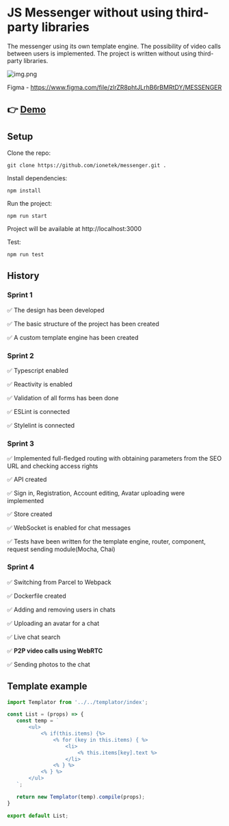 JS Messenger without using third-party libraries
==============================

The messenger using its own template engine. The possibility of video calls between users is implemented. The project is written without using third-party libraries.

![img.png](https://oviland.ru/storage/ya-messenger.png)

Figma - https://www.figma.com/file/zlrZR8phtJLrhB6rBMRtDY/MESSENGER

👉 [Demo](https://ionetek-msgr.vercel.app/)
---
Setup
-----
Clone the repo:

    git clone https://github.com/ionetek/messenger.git .

Install dependencies:

    npm install

Run the project:

    npm run start

Project will be available at http://localhost:3000

Test:

    npm run test


History
-----

### Sprint 1

✅ The design has been developed

✅ The basic structure of the project has been created

✅ A custom template engine has been created

### Sprint 2

✅ Typescript enabled

✅ Reactivity is enabled

✅ Validation of all forms has been done

✅ ESLint is connected

✅ Stylelint is connected

### Sprint 3

✅ Implemented full-fledged routing with obtaining parameters from the SEO URL and checking access rights

✅ API created

✅ Sign in, Registration, Account editing, Avatar uploading were implemented

✅ Store created

✅ WebSocket is enabled for chat messages

✅ Tests have been written for the template engine, router, component, request sending module(Mocha, Chai)

### Sprint 4

✅ Switching from Parcel to Webpack

✅ Dockerfile created

✅ Adding and removing users in chats

✅ Uploading an avatar for a chat

✅ Live chat search

✅ **P2P video calls using WebRTC**

✅ Sending photos to the chat

Template example
----------------

 ```jsx
import Templator from '../../templator/index';

const List = (props) => {
    const temp = `
        <ul>
            <% if(this.items) {%>
                <% for (key in this.items) { %>
                    <li>
                        <% this.items[key].text %>
                    </li>
                <% } %>
            <% } %>
        </ul>      
    `;

    return new Templator(temp).compile(props);
}

export default List;
```
